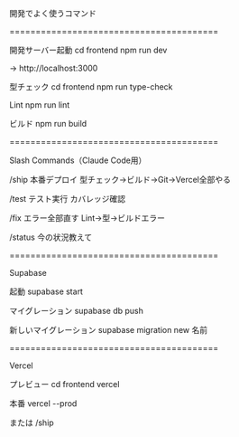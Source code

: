 開発でよく使うコマンド

========================================

開発サーバー起動
  cd frontend
  npm run dev

  → http://localhost:3000

型チェック
  cd frontend
  npm run type-check

Lint
  npm run lint

ビルド
  npm run build

========================================

Slash Commands（Claude Code用）

/ship
  本番デプロイ
  型チェック→ビルド→Git→Vercel全部やる

/test
  テスト実行
  カバレッジ確認

/fix
  エラー全部直す
  Lint→型→ビルドエラー

/status
  今の状況教えて

========================================

Supabase

起動
  supabase start

マイグレーション
  supabase db push

新しいマイグレーション
  supabase migration new 名前

========================================

Vercel

プレビュー
  cd frontend
  vercel

本番
  vercel --prod

  または /ship
